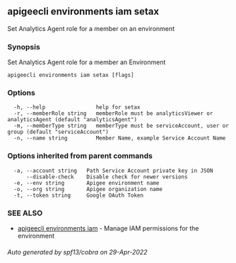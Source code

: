 ## apigeecli environments iam setax

Set Analytics Agent role for a member on an environment

### Synopsis

Set Analytics Agent role for a member an Environment

```
apigeecli environments iam setax [flags]
```

### Options

```
  -h, --help                help for setax
  -r, --memberRole string   memberRole must be analyticsViewer or analyticsAgent (default "analyticsAgent")
  -m, --memberType string   memberType must be serviceAccount, user or group (default "serviceAccount")
  -n, --name string         Member Name, example Service Account Name
```

### Options inherited from parent commands

```
  -a, --account string   Path Service Account private key in JSON
      --disable-check    Disable check for newer versions
  -e, --env string       Apigee environment name
  -o, --org string       Apigee organization name
  -t, --token string     Google OAuth Token
```

### SEE ALSO

* [apigeecli environments iam](apigeecli_environments_iam.md)	 - Manage IAM permissions for the environment

###### Auto generated by spf13/cobra on 29-Apr-2022
